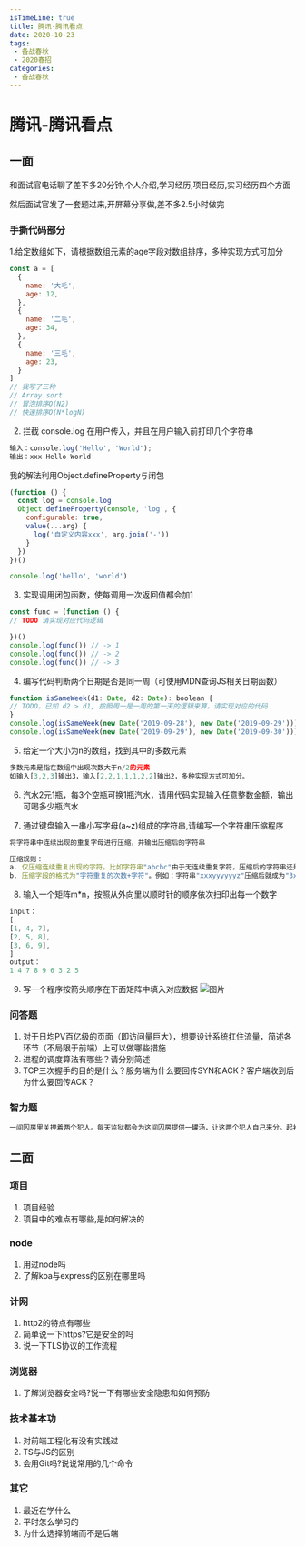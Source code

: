 ```yaml
---
isTimeLine: true
title: 腾讯-腾讯看点
date: 2020-10-23
tags:
 - 备战春秋
 - 2020春招
categories:
 - 备战春秋
---
```

# 腾讯-腾讯看点

## 一面
和面试官电话聊了差不多20分钟,个人介绍,学习经历,项目经历,实习经历四个方面

然后面试官发了一套题过来,开屏幕分享做,差不多2.5小时做完

### 手撕代码部分
1.给定数组如下，请根据数组元素的age字段对数组排序，多种实现方式可加分
```js
const a = [
  {
    name: '大毛',
    age: 12,
  },
  {
    name: '二毛',
    age: 34,
  },
  {
    name: '三毛',
    age: 23,
  }
]
// 我写了三种
// Array.sort
// 冒泡排序O(N2)
// 快速排序O(N*logN)
```

2. 拦截 console.log 在用户传入，并且在用户输入前打印几个字符串
```js
输入：console.log('Hello', 'World');
输出：xxx Hello-World
```
我的解法利用Object.defineProperty与闭包
```js
(function () {
  const log = console.log
  Object.defineProperty(console, 'log', {
    configurable: true,
    value(...arg) {
      log('自定义内容xxx', arg.join('-'))
    }
  })
})()

console.log('hello', 'world')
```

3. 实现调用闭包函数，使每调用一次返回值都会加1
```js
const func = (function () {
// TODO 请实现对应代码逻辑

})()
console.log(func()) // -> 1
console.log(func()) // -> 2
console.log(func()) // -> 3
```

4. 编写代码判断两个日期是否是同一周（可使用MDN查询JS相关日期函数）
```js
function isSameWeek(d1: Date, d2: Date): boolean {
// TODO，已知 d2 > d1, 按照周一是一周的第一天的逻辑来算，请实现对应的代码
}
console.log(isSameWeek(new Date('2019-09-28'), new Date('2019-09-29'))) // true
console.log(isSameWeek(new Date('2019-09-29'), new Date('2019-09-30'))) // false
```

5. 给定一个大小为n的数组，找到其中的多数元素
```js
多数元素是指在数组中出现次数大于n/2的元素
如输入[3,2,3]输出3，输入[2,2,1,1,1,2,2]输出2，多种实现方式可加分。
```

6. 汽水2元1瓶，每3个空瓶可换1瓶汽水，请用代码实现输入任意整数金额，输出可喝多少瓶汽水

7. 通过键盘输入一串小写字母(a~z)组成的字符串,请编写一个字符串压缩程序
```js
将字符串中连续出现的重复字母进行压缩，并输出压缩后的字符串

压缩规则：
a. 仅压缩连续重复出现的字符。比如字符串"abcbc"由于无连续重复字符，压缩后的字符串还是"abcbc"。
b. 压缩字段的格式为"字符重复的次数+字符"。例如：字符串"xxxyyyyyyz"压缩后就成为"3x6yz"。
```

8. 输入一个矩阵m*n，按照从外向里以顺时针的顺序依次扫印出每一个数字
```js
input：
[
[1, 4, 7],
[2, 5, 8],
[3, 6, 9],
]
output：
1 4 7 8 9 6 3 2 5
```
9. 写一个程序按箭头顺序在下面矩阵中填入对应数据
![图片](https://img.cdn.sugarat.top/mdImg/MTYwMjU5NjQ1NDI0Nw==602596454247)

### 问答题
1. 对于日均PV百亿级的页面（即访问量巨大），想要设计系统扛住流量，简述各环节（不局限于前端）上可以做哪些措施
2. 进程的调度算法有哪些？请分别简述
3. TCP三次握手的目的是什么？服务端为什么要回传SYN和ACK？客户端收到后为什么要回传ACK？

### 智力题
```js
一间囚房里关押着两个犯人。每天监狱都会为这间囚房提供一罐汤，让这两个犯人自己来分。起初，这两个人经常会发生争执，因为他们总是有人认为对方的汤比自己的多。后来他们找到了一个两全其美的办法：一个人分汤，让另一个人先选。于是争端就这么解决了。可是，现在这间囚房里又加进来一个新犯人，现在是三个人来分汤。必须寻找一个新的方法来维持他们之间的和平。该怎么办呢？
```

## 二面
### 项目
1. 项目经验
2. 项目中的难点有哪些,是如何解决的

### node
1. 用过node吗
2. 了解koa与express的区别在哪里吗

### 计网
1. http2的特点有哪些
2. 简单说一下https?它是安全的吗
3. 说一下TLS协议的工作流程

### 浏览器
1. 了解浏览器安全吗?说一下有哪些安全隐患和如何预防

### 技术基本功
1. 对前端工程化有没有实践过
2. TS与JS的区别
3.  会用Git吗?说说常用的几个命令

### 其它
1. 最近在学什么
2. 平时怎么学习的
3. 为什么选择前端而不是后端
